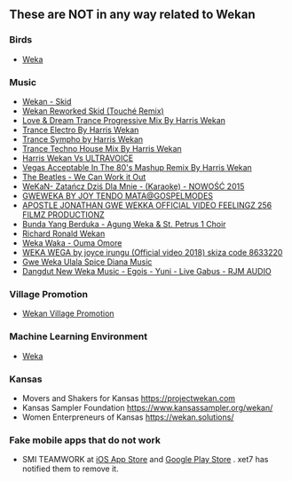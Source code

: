 ## These are NOT in any way related to Wekan

### Birds
- [Weka](https://en.wikipedia.org/wiki/Weka)

### Music
- [Wekan - Skid](https://www.youtube.com/watch?v=XkqabSLgfxQ)
- [Wekan Reworked Skid (Touché Remix)](https://www.youtube.com/watch?v=SAOfzuwOtHg)
- [Love & Dream Trance Progressive Mix By Harris Wekan](https://www.youtube.com/watch?v=iUgerssvY5U)
- [Trance Electro By Harris Wekan](https://www.youtube.com/watch?v=uop8DwsC7W0)
- [Trance Sympho by Harris Wekan](https://www.youtube.com/watch?v=4ajJae6vO6Y)
- [Trance Techno House Mix By Harris Wekan](https://www.youtube.com/watch?v=YEfye_IJLXM)
- [Harris Wekan Vs ULTRAVOICE](https://www.youtube.com/watch?v=-NEnLzH-DTY)
- [Vegas Acceptable In The 80's Mashup Remix By Harris Wekan](https://www.youtube.com/watch?v=_wiMZ0U0uIY)
- [The Beatles - We Can Work it Out](https://www.youtube.com/watch?v=Qyclqo_AV2M)
- [WeKaN- Zatańcz Dziś Dla Mnie - (Karaoke) - NOWOŚĆ 2015](https://www.youtube.com/watch?v=JrhDvcF8tBo)
- [GWEWEKA BY JOY TENDO MATA@GOSPELMODES](https://www.youtube.com/watch?v=ak-6NC-2AJ8)
- [APOSTLE JONATHAN GWE WEKKA OFFICIAL VIDEO FEELINGZ 256 FILMZ PRODUCTIONZ](https://www.youtube.com/watch?v=oJhwgUIsfX0)
- [Bunda Yang Berduka - Agung Weka & St. Petrus 1 Choir](https://www.youtube.com/watch?v=yEtVcdj5D50)
- [Richard Ronald Wekan](https://www.youtube.com/channel/UCL_DFLxVEby7MkuyTQ7W0hg)
- [Weka Waka - Ouma Omore](https://www.youtube.com/watch?v=3FXPmRs6rDM)
- [WEKA WEGA by joyce irungu (Official video 2018) skiza code 8633220](https://www.youtube.com/watch?v=YpIuFASiK5M)
- [Gwe Weka Ulala Spice Diana Music](https://www.youtube.com/watch?v=-t2udMMsqJo)
- [Dangdut New Weka Music - Egois - Yuni - Live Gabus - RJM AUDIO](https://www.youtube.com/watch?v=leRfhAcYqHE)

### Village Promotion
- [Wekan Village Promotion](https://www.youtube.com/watch?v=buXuTRTysN4)

### Machine Learning Environment
- [Weka](https://en.wikipedia.org/wiki/Weka_(machine_learning))

### Kansas
- Movers and Shakers for Kansas https://projectwekan.com
- Kansas Sampler Foundation https://www.kansassampler.org/wekan/
- Women Enterpreneurs of Kansas https://wekan.solutions/

### Fake mobile apps that do not work
- SMI TEAMWORK at [iOS App Store](https://itunes.apple.com/de/app/smi-teamwork/id1232167123?mt=8) and [Google Play Store](https://play.google.com/store/apps/details?id=com.siliconmotion.teamwork) . xet7 has notified them to remove it.
